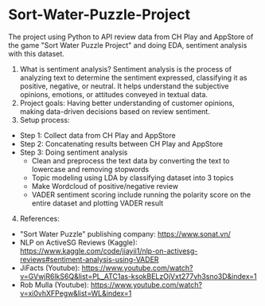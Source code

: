 # Sort-Water-Puzzle-Project
The project using Python to API review data from CH Play and AppStore of the game "Sort Water Puzzle Project" and doing EDA, sentiment analysis with this dataset.
1. What is sentiment analysis? 
Sentiment analysis is the process of analyzing text to determine the sentiment expressed, classifying it as positive, negative, or neutral. It helps understand the subjective opinions, emotions, or attitudes conveyed in textual data.
2. Project goals:
Having better understanding of customer opinions, making data-driven decisions based on review sentiment.
3. Setup process:
- Step 1: Collect data from CH Play and AppStore
- Step 2: Concatenating results between CH Play and AppStore
- Step 3: Doing sentiment analysis
  - Clean and preprocess the text data by converting the text to lowercase and removing stopwords
  - Topic modeling using LDA by classifying dataset into 3 topics
  - Make Wordcloud of positive/negative review
  - VADER sentiment scoring include running the polarity score on the entire dataset and plotting VADER result
4.  References:
- "Sort Water Puzzle" publishing company: https://www.sonat.vn/
- NLP on ActiveSG Reviews (Kaggle): https://www.kaggle.com/code/jiayii1/nlp-on-activesg-reviews#sentiment-analysis-using-VADER
- JiFacts (Youtube): https://www.youtube.com/watch?v=GVwjR6lkS6Q&list=PL_ATC1as-ksokBELzOjVxt277vh3sno3D&index=1
- Rob Mulla (Youtube): https://www.youtube.com/watch?v=xi0vhXFPegw&list=WL&index=1
